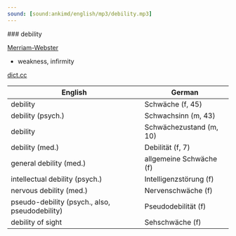 ```yaml
---
sound: [sound:ankimd/english/mp3/debility.mp3]
---
```


\### debility

[Merriam-Webster](https://www.merriam-webster.com/dictionary/debility)

- weakness, infirmity

[dict.cc](https://www.dict.cc/debility)

| English        | German       |
| -------------- | ------------ |
| debility | Schwäche (f, 45) |
| debility (psych.) | Schwachsinn (m, 43) |
| debility | Schwächezustand (m, 10) |
| debility (med.) | Debilität (f, 7) |
| general debility (med.) | allgemeine Schwäche (f) |
| intellectual debility (psych.) | Intelligenzstörung (f) |
| nervous debility (med.) | Nervenschwäche (f) |
| pseudo-debility (psych., also, pseudodebility) | Pseudodebilität (f) |
| debility of sight | Sehschwäche (f) |
